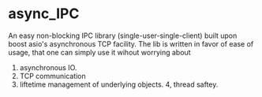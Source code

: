 # async_IPC
An easy non-blocking IPC library (single-user-single-client) built upon boost asio's asynchronous TCP facility.
The lib is written in favor of ease of usage, that one can simply use it wihout worrying about
1. asynchronous IO.
2. TCP communication
3. liftetime management of underlying objects.
4, thread saftey.

